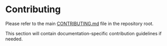 # Contributing

Please refer to the main [CONTRIBUTING.md](../CONTRIBUTING.md) file in the repository root.

This section will contain documentation-specific contribution guidelines if needed. 